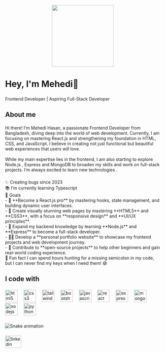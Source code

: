 <div align="center">
  <img height="200" src="https://i.ibb.co.com/M5sY2q7/github-header-image-1.png"  />
</div>

###

<h1 align="left">Hey, I'm Mehedi👋</h1>

###

<p align="left">Frontend Developer | Aspiring Full-Stack Developer</p>

###

<h2 align="left">About me</h2>

###

<p align="left">Hi there! I'm Mehedi Hasan, a passionate Frontend Developer from Bangladesh, diving deep into the world of web development. Currently, I am focusing on mastering React.js and strengthening my foundation in HTML, CSS, and JavaScript. I believe in creating not just functional but beautiful web experiences that users will love.  <br><br>While my main expertise lies in the frontend, I am also starting to explore Node.js , Express and MongoDB to broaden my skills and work on full-stack projects. I’m always excited to learn new technologies .</p>

###

<p align="left">✨ Creating bugs since 2023<br>📚 I'm currently learning Typescript<br>🎯 Goals  <br>    - 🚀 **Become a React.js pro** by mastering hooks, state management, and building dynamic user interfaces.  <br>   - 🎨 Create visually stunning web pages by mastering **HTML5** and **CSS3**, with a focus on **responsive design** and **UI/UX principles**.  <br>  - 🌱 Expand my backend knowledge by learning **Node.js** and **Express** to become a full-stack developer.  <br>  - 🧑‍💻 Develop a **personal portfolio website** to showcase my frontend projects and web development journey.  <br>  - 🤝 Contribute to **open-source projects** to help other beginners and gain real-world coding experience.  <br>🎲 Fun fact I can spend hours hunting for a missing semicolon in my code, but I can never find my keys when I need them! 😅</p>

###

<h2 align="left">I code with</h2>

###

<div align="left">
  <img src="https://cdn.jsdelivr.net/gh/devicons/devicon/icons/html5/html5-plain-wordmark.svg" height="40" alt="html5 logo"  />
  <img width="12" />
  <img src="https://cdn.jsdelivr.net/gh/devicons/devicon/icons/css3/css3-plain-wordmark.svg" height="40" alt="css3 logo"  />
  <img width="12" />
  <img src="https://cdn.jsdelivr.net/gh/devicons/devicon/icons/tailwindcss/tailwindcss-original-wordmark.svg" height="40" alt="tailwindcss logo"  />
  <img width="12" />
  <img src="https://cdn.jsdelivr.net/gh/devicons/devicon/icons/bootstrap/bootstrap-original-wordmark.svg" height="40" alt="bootstrap logo"  />
  <img width="12" />
  <img src="https://cdn.jsdelivr.net/gh/devicons/devicon/icons/javascript/javascript-plain.svg" height="40" alt="javascript logo"  />
  <img width="12" />
  <img src="https://cdn.jsdelivr.net/gh/devicons/devicon/icons/react/react-original-wordmark.svg" height="40" alt="react logo"  />
  <img width="12" />
  <img src="https://cdn.jsdelivr.net/gh/devicons/devicon/icons/express/express-original.svg" height="40" alt="express logo"  />
  <img width="12" />
  <img src="https://cdn.jsdelivr.net/gh/devicons/devicon/icons/mongodb/mongodb-plain-wordmark.svg" height="40" alt="mongodb logo"  />
  <img width="12" />
  <img src="https://cdn.jsdelivr.net/gh/devicons/devicon/icons/nodejs/nodejs-original.svg" height="40" alt="nodejs logo"  />
  <img width="12" />
  <img src="https://cdn.jsdelivr.net/gh/devicons/devicon/icons/python/python-original.svg" height="40" alt="python logo"  />
</div>

###

<img src="https://raw.githubusercontent.com/mehedi-hasan-rihat/mehedi-hasan-rihat/output/snake.svg" alt="Snake animation" />

###

<div align="left">
  <a href="https://www.linkedin.com/in/mehedi-hasan-rihat-4b8637277/" target="_blank">
    <img src="https://raw.githubusercontent.com/maurodesouza/profile-readme-generator/master/src/assets/icons/social/linkedin/default.svg" width="52" height="40" alt="linkedin logo"  />
  </a>
</div>

###
